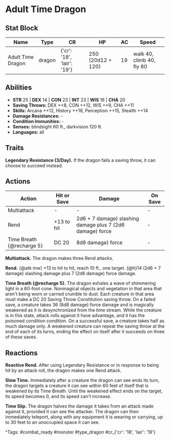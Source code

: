 # Adult Time Dragon

## Stat Block

| Name | Type | CR | HP | AC | Speed |
|------|------|----|----|----|-------|
| Adult Time Dragon | dragon | {'cr': '18', 'lair': '19'} | 250 (20d12 + 120) | 19 | walk 40, climb 40, fly 80 |

## Abilities

- **STR** 25 | **DEX** 14 | **CON** 23 | **INT** 23 | **WIS** 16 | **CHA** 20
- **Saving Throws:** DEX ++8, CON ++12, WIS ++9, CHA ++11  
- **Skills:** Arcana ++12, History ++18, Perception ++15, Stealth ++14  
- **Damage Resistances:** -  
- **Condition Immunities:** -  
- **Senses:** blindsight 60 ft., darkvision 120 ft.  
- **Languages:** all

## Traits

**Legendary Resistance (3/Day).** If the dragon fails a saving throw, it can choose to succeed instead.


## Actions

| Action | Hit or Save | Damage | On Save |
|--------|--------------|--------|----------|
| Multiattack | - | - | - |
| Rend | +13 to hit | 2d6 + 7 damage) slashing damage plus 7 (2d6 damage) force | - |
| Time Breath {@recharge 5} | DC 20 | 8d8 damage) force | - |

**Multiattack.** The dragon makes three Rend attacks.

**Rend.** {@atk mw} +13 to hit to hit, reach 10 ft., one target. {@h}14 (2d6 + 7 damage) slashing damage plus 7 (2d6 damage) force damage.

**Time Breath {@recharge 5}.** The dragon exhales a wave of shimmering light in a 60-foot cone. Nonmagical objects and vegetation in that area that aren't being worn or carried crumble to dust. Each creature in that area must make a DC 20 Saving Throw Constitution saving throw. On a failed save, a creature takes 36 (8d8 damage) force damage and is magically weakened as it is desynchronized from the time stream. While the creature is in this state, attack rolls against it have advantage, and it has the poisoned condition condition. On a successful save, a creature takes half as much damage only. A weakened creature can repeat the saving throw at the end of each of its turns, ending the effect on itself after it succeeds on three of these saves.

## Reactions

**Reactive Rend.** After using Legendary Resistance or in response to being hit by an attack roll, the dragon makes one Rend attack.

**Slow Time.** Immediately after a creature the dragon can see ends its turn, the dragon targets a creature it can see within 60 feet of itself that is weakened by its Time Breath. Until the weakened effect ends on the target, its speed becomes 0, and its speed can't increase.

**Time Slip.** The dragon halves the damage it takes from an attack made against it, provided it can see the attacker. The dragon can then immediately teleport, along with any equipment it is wearing or carrying, up to 30 feet to an unoccupied space it can see.



^Tags: #combat_ready #monster #type_dragon #cr_{'cr': '18', 'lair': '19'}